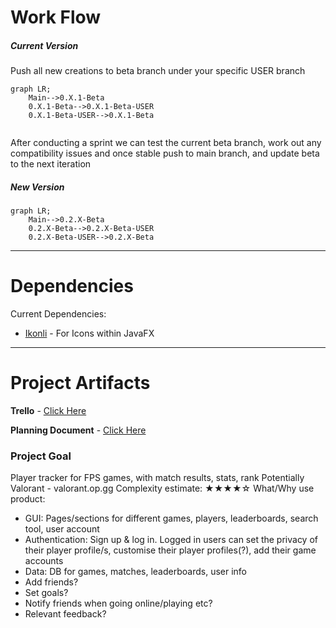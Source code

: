 # Work Flow
##### **Current Version**
Push all new creations to beta branch under your specific USER branch
```mermaid
graph LR;
    Main-->0.X.1-Beta
    0.X.1-Beta-->0.X.1-Beta-USER
    0.X.1-Beta-USER-->0.X.1-Beta
    
```
After conducting a sprint we can test the current beta branch, work out any compatibility issues and once stable push to main branch, and update beta to the next iteration
##### **New Version**
```mermaid
graph LR;
    Main-->0.2.X-Beta
    0.2.X-Beta-->0.2.X-Beta-USER
    0.2.X-Beta-USER-->0.2.X-Beta
```

---

# Dependencies

Current Dependencies:
 - <a href="https://kordamp.org/ikonli" title="Ikonli">Ikonli</a> - For Icons within JavaFX

---

# Project Artifacts
**Trello** - <a href="https://trello.com/b/mpXRuewo/kanban-valtracker" title="Trello">Click Here</a>

**Planning Document** -  <a href="https://docs.google.com/document/d/1hIcoOruoC8xPmuXMUxzN9V4KKmBMKsP9LJqwm5hEZnM/edit#heading=h.10uml1mjtve7" title="CAB302 Planning Document">Click Here</a>
### Project Goal
Player tracker for FPS games, with match results, stats, rank 
Potentially Valorant - valorant.op.gg
Complexity estimate: ★★★★☆ 
What/Why use product:
- GUI: Pages/sections for different games, players, leaderboards, search tool, user account
- Authentication: Sign up & log in. Logged in users can set the privacy of their player profile/s, customise their player profiles(?), add their game accounts
- Data: DB for games, matches, leaderboards, user info
- Add friends?
- Set goals?
- Notify friends when going online/playing etc?
- Relevant feedback?

